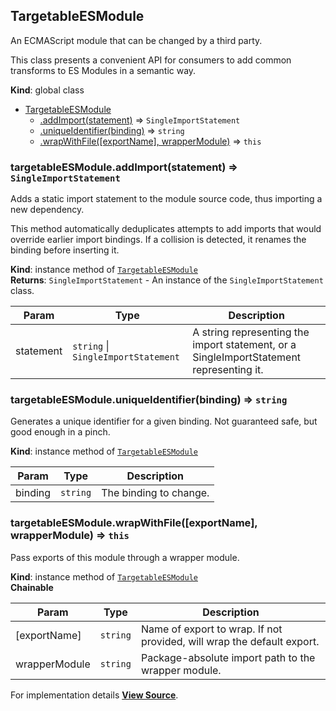 <a name="TargetableESModule" id="TargetableESModule"></a>

## TargetableESModule

An ECMAScript module that can be changed by a third party.

This class presents a convenient API for consumers to add common transforms to ES
Modules in a semantic way.

**Kind**: global class

- [TargetableESModule](#TargetableESModule)
  - [.addImport(statement)](#TargetableESModule+addImport) ⇒ `SingleImportStatement`
  - [.uniqueIdentifier(binding)](#TargetableESModule+uniqueIdentifier) ⇒ `string`
  - [.wrapWithFile([exportName], wrapperModule)](#TargetableESModule+wrapWithFile) ⇒ `this`

<a name="TargetableESModule+addImport" id="TargetableESModule+addImport"></a>

### targetableESModule.addImport(statement) ⇒ `SingleImportStatement`

Adds a static import statement to the module source code, thus importing
a new dependency.

This method automatically deduplicates attempts to add imports that would override
earlier import bindings.
If a collision is detected, it renames the binding before inserting it.

**Kind**: instance method of [`TargetableESModule`](#TargetableESModule)  
**Returns**: `SingleImportStatement` - An instance of the `SingleImportStatement` class.

| Param     | Type                                | Description                                                                             |
| --------- | ----------------------------------- | --------------------------------------------------------------------------------------- |
| statement | `string` \| `SingleImportStatement` | A string representing the import statement, or a SingleImportStatement representing it. |

<a name="TargetableESModule+uniqueIdentifier" id="TargetableESModule+uniqueIdentifier"></a>

### targetableESModule.uniqueIdentifier(binding) ⇒ `string`

Generates a unique identifier for a given binding. Not guaranteed safe,
but good enough in a pinch.

**Kind**: instance method of [`TargetableESModule`](#TargetableESModule)

| Param   | Type     | Description            |
| ------- | -------- | ---------------------- |
| binding | `string` | The binding to change. |

<a name="TargetableESModule+wrapWithFile" id="TargetableESModule+wrapWithFile"></a>

### targetableESModule.wrapWithFile([exportName], wrapperModule) ⇒ `this`

Pass exports of this module through a wrapper module.

**Kind**: instance method of [`TargetableESModule`](#TargetableESModule)  
**Chainable**

| Param         | Type     | Description                                                            |
| ------------- | -------- | ---------------------------------------------------------------------- |
| [exportName]  | `string` | Name of export to wrap. If not provided, will wrap the default export. |
| wrapperModule | `string` | Package-absolute import path to the wrapper module.                    |

For implementation details [**View Source**](https://github.com/magento/pwa-studio/blob/develop/packages/pwa-buildpack/lib/WebpackTools/targetables/TargetableESModule.js).
